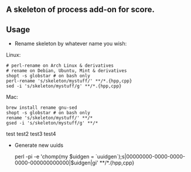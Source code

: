## A skeleton of process add-on for score.

## Usage

* Rename skeleton by whatever name you wish: 

Linux:

    # perl-rename on Arch Linux & derivatives
    # rename on Debian, Ubuntu, Mint & derivatives
    shopt -s globstar # on bash only
    perl-rename 's/skeleton/mystuff/' **/*.{hpp,cpp}
    sed -i 's/skeleton/mystuff/g' **/*.{hpp,cpp}

Mac:

    brew install rename gnu-sed
    shopt -s globstar # on bash only
    rename 's/skeleton/mystuff/' **/*
    gsed -i 's/skeleton/mystuff/g' **/*

test
test2
test3
test4
* Generate new uuids

    perl -pi -e 'chomp(my $uidgen = `uuidgen`);s|00000000-0000-0000-0000-000000000000|$uidgen|gi' **/*.{hpp,cpp}
